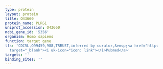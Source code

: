 ```yaml
---
type: protein
layout: protein
title: O43660
protein_name: PLRG1
uniprot_accession: O43660
ncbi_gene_id: '5356'
organism: Homo sapiens
function: target gene
tfs: 'CDC5L,Q99459,988,TRRUST,inferred by curator,&ensp;<a href="https://www.ncbi.nlm.nih.gov/pubmed/?term=11544257%5Buid%5D"
  target="_blank"><i uk-icon="icon: link"></i>Pubmed</a>'
targets: ''
binding_sites: ''
---
```

